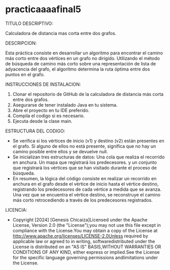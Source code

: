 # practicaaaafinal5
TITULO DESCRIPTIVO: 
 
Calculadora de distancia mas corta entre dos grafos.

DESCRIPCION:  

Esta práctica consiste en desarrollar un algoritmo para encontrar el camino más corto entre dos vértices en un grafo no dirigido. Utilizando el método de búsqueda de camino más corto sobre una representación de lista de adyacencia del grafo, el algoritmo determina la ruta óptima entre dos puntos en el grafo.

INSTRUCCIONES DE INSTALACION:

1. Clonar el repositorio de GitHub de la calculadora de distancia más corta entre dos grafos.
2. Asegurarse de tener instalado Java en tu sistema.
3. Abre el proyecto en tu IDE preferido.
4. Compila el codigo si es necesario.
5. Ejecuta desde la clase main.

ESTRUCTURA DEL CODIGO: 

- Se verifica si los vértices de inicio (v1) y destino (v2) están presentes en el grafo. Si alguno de ellos no está presente, significa que no hay un camino posible entre ellos y se devuelve null.
- Se inicializan tres estructuras de datos: Una cola que realiza el recorrido en anchura. Un mapa que registrará los predecesores. y un conjunto que registrará los vértices que se han visitado durante el proceso de búsqueda.
- En resumen, la lógica del código consiste en realizar un recorrido en anchura en el grafo desde el vértice de inicio hasta el vértice destino, registrando los predecesores de cada vértice a medida que se avanza. Una vez que se encuentra el vértice destino, se reconstruye el camino más corto retrocediendo a través de los predecesores registrados.

LICENCIA: 

- Copyright [2024] [Genesis Chicaiza]Licensed under the Apache License, Version 2.0 (the "License");you may not use this file except in compliance with the License.You may obtain a copy of the License at http://www.apache.org/licenses/LICENSE-2.0Unless required by applicable law or agreed to in writing, softwaredistributed under the License is distributed on an "AS IS" BASIS,WITHOUT WARRANTIES OR CONDITIONS OF ANY KIND, either express or implied.See the License for the specific language governing permissions andlimitations under the License.